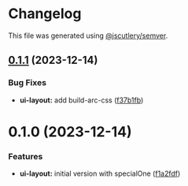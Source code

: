 # Changelog

This file was generated using [@jscutlery/semver](https://github.com/jscutlery/semver).

## [0.1.1](https://gitlab.ir7.com.br/r7/front-monorepo/compare/ui-layout-0.1.0...ui-layout-0.1.1) (2023-12-14)

### Bug Fixes

- **ui-layout:** add build-arc-css ([f37b1fb](https://gitlab.ir7.com.br/r7/front-monorepo/commit/f37b1fb44971b4265e1ba1c1d2c72e430f631d90))

# 0.1.0 (2023-12-14)

### Features

- **ui-layout:** initial version with specialOne ([f1a2fdf](https://gitlab.ir7.com.br/r7/front-monorepo/commit/f1a2fdf5fdf2a3e3bb864d4f9445181413e01ca6))
